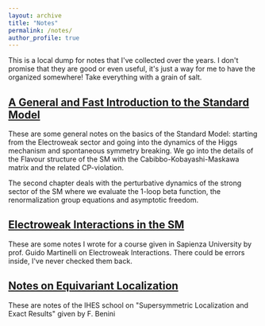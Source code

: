```yaml
---
layout: archive
title: "Notes"
permalink: /notes/
author_profile: true
---
```


This is a local dump for notes that I've collected over the years. I don't promise that they are good or even useful, it's just a way for me to have the organized somewhere! Take everything with a grain of salt.

## [A General and Fast Introduction to the Standard Model](../files/notes_SM.pdf)
These are some general notes on the basics of the Standard Model: starting from the Electroweak sector and going into the dynamics of the Higgs mechanism and spontaneous symmetry breaking. We go into the details of the Flavour structure of the SM with the Cabibbo-Kobayashi-Maskawa matrix and the related CP-violation.

The second chapter deals with the perturbative dynamics of the strong sector of the SM where we evaluate the $1$-loop beta function, the renormalization group equations and asymptotic freedom.

## [Electroweak Interactions in the SM](../files/EW_Notes.pdf)
These are some notes I wrote for a course given in Sapienza University by prof. Guido Martinelli on Electroweak Interactions. There could be errors inside, I've never checked them back.

## [Notes on Equivariant Localization](../files/equiv_loc.pdf)
These are notes of the IHES school on "Supersymmetric Localization and Exact Results" given by F. Benini